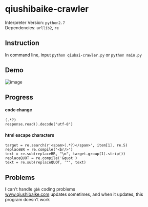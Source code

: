 # qiushibaike-crawler
Interpreter Version: `python2.7`<br/>
Dependencies: `urllib2`, `re`<br/>
## Instruction
In command line, input `python qiubai-crawler.py` or `python main.py`<br/>
## Demo
![image](https://github.com/xx-zhou16/qiushibaike-crawler/blob/master/images/1.png)
## Progress
#### code change
`(.*?)`<br/>
`response.read().decode('utf-8')`</br>
#### html escape characters
`target = re.search(r'<span>(.*?)</span>', item[1], re.S)`<br/>
`replaceBR = re.compile('<br/>')`<br>
`text = re.sub(replaceBR, "\n", target.group(1).strip())`<br/>
`replaceQUOT = re.compile('&quot')`<br/>
`text = re.sub(replaceQUOT, '"', text)`<br/>
## Problems
I can't handle `gbk` coding problems <br/>
www.qiushibaike.com updates sometimes, and when it updates, this program doesn't work <br/>
